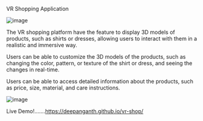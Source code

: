 VR Shopping Application

![image](https://github.com/deepanganth/vr-shop/assets/83934355/216a155f-d0ee-4184-bcde-a5bb0c63c356)

The VR shopping platform have the feature to display 3D models of products, such as shirts or dresses, allowing users to interact with them in a realistic and immersive way.

Users can be able to customize the 3D models of the products, such as changing the color, pattern, or texture of the shirt or dress, and seeing the changes in real-time.

Users can be able to access detailed information about the products, such as price, size, material, and care instructions.

![image](https://github.com/deepanganth/vr-shop/assets/83934355/e3515a8e-c7ac-4c43-a0b9-0d8a2c53c0cd)



Live Demo!.......https://deepanganth.github.io/vr-shop/
